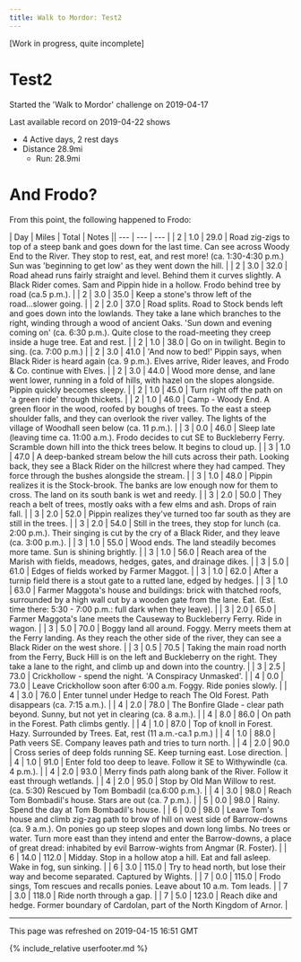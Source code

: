 ```yaml
---
title: Walk to Mordor: Test2
---
```


\[Work in progress, quite incomplete\]

# Test2

Started the 'Walk to Mordor' challenge on 2019-04-17

Last available record on 2019-04-22 shows
* 4 Active days, 2 rest days
* Distance 28.9mi
  * Run: 28.9mi

# And Frodo?
From this point, the following happened to Frodo:

| Day | Miles | Total | Notes || --- | --- | --- |
| 2 | 1.0 | 29.0 | Road zig-zigs to top of a steep bank and goes down for the last time. Can see across Woody End to the River. They stop to rest, eat, and rest more! (ca. 1:30-4:30 p.m.) Sun was 'beginning to get low' as they went down the hill. |
| 2 | 3.0 | 32.0 | Road ahead runs fairly straight and level. Behind them it curves slightly. A Black Rider comes. Sam and Pippin hide in a hollow. Frodo behind tree by road (ca.5 p.m.). |
| 2 | 3.0 | 35.0 | Keep a stone's throw left of the road...slower going. |
| 2 | 2.0 | 37.0 | Road splits. Road to Stock bends left and goes down into the lowlands. They take a lane which branches to the right, winding through a wood of ancient Oaks. 'Sun down and evening coming on' (ca. 6:30 p.m.). Quite close to the road-meeting they creep inside a huge tree. Eat and rest. |
| 2 | 1.0 | 38.0 | Go on in twilight. Begin to sing. (ca. 7:00 p.m.) |
| 2 | 3.0 | 41.0 | 'And now to bed!' Pippin says, when Black Rider is heard again (ca. 9 p.m.). Elves arrive, Rider leaves, and Frodo & Co. continue with Elves. |
| 2 | 3.0 | 44.0 | Wood more dense, and lane went lower, running in a fold of hills, with hazel on the slopes alongside. Pippin quickly becomes sleepy. |
| 2 | 1.0 | 45.0 | Turn right off the path on 'a green ride' through thickets. |
| 2 | 1.0 | 46.0 | Camp - Woody End. A green floor in the wood, roofed by boughs of trees. To the east a steep shoulder falls, and they can overlook the river valley. The lights of the village of Woodhall seen below (ca. 11 p.m.). |
| 3 | 0.0 | 46.0 | Sleep late (leaving time ca. 11:00 a.m.). Frodo decides to cut SE to Buckleberry Ferry. Scramble down hill into the thick trees below. It begins to cloud up. |
| 3 | 1.0 | 47.0 | A deep-banked stream below the hill cuts across their path. Looking back, they see a Black Rider on the hillcrest where they had camped. They force through the bushes alongside the stream. |
| 3 | 1.0 | 48.0 | Pippin realizes it is the Stock-brook. The banks are low enough now for them to cross. The land on its south bank is wet and reedy. |
| 3 | 2.0 | 50.0 | They reach a belt of trees, mostly oaks with a few elms and ash. Drops of rain fall. |
| 3 | 2.0 | 52.0 | Pippin realizes they've turned too far south as they are still in the trees. |
| 3 | 2.0 | 54.0 | Still in the trees, they stop for lunch (ca. 2:00 p.m.). Their singing is cut by the cry of a Black Rider, and they leave (ca. 3:00 p.m.). |
| 3 | 1.0 | 55.0 | Wood ends. The land steadily becomes more tame. Sun is shining brightly. |
| 3 | 1.0 | 56.0 | Reach area of the Marish with fields, meadows, hedges, gates, and drainage dikes. |
| 3 | 5.0 | 61.0 | Edges of fields worked by Farmer Maggot. |
| 3 | 1.0 | 62.0 | After a turnip field there is a stout gate to a rutted lane, edged by hedges.     |
| 3 | 1.0 | 63.0 | Farmer Maggota's house and buildings: brick with thatched roofs, surrounded by a high wall cut by a wooden gate from the lane. Eat. (Est. time there: 5:30 - 7:00 p.m.: full dark when they leave). |
| 3 | 2.0 | 65.0 | Farmer Maggota's lane meets the Causeway to Buckleberry Ferry. Ride in wagon. |
| 3 | 5.0 | 70.0 | Boggy land all around. Foggy. Merry meets them at the Ferry landing. As they reach the other side of the river, they can see a Black Rider on the west shore. |
| 3 | 0.5 | 70.5 | Taking the main road north from the Ferry, Buck Hill is on the left and Buckleberry on the right. They take a lane to the right, and climb up and down into the country. |
| 3 | 2.5 | 73.0 | Crickhollow - spend the night. 'A Conspiracy Unmasked'. |
| 4 | 0.0 | 73.0 | Leave Crickhollow soon after 6:00 a.m. Foggy. Ride ponies slowly. |
| 4 | 3.0 | 76.0 | Enter tunnel under Hedge to reach The Old Forest. Path disappears (ca. 7:15 a.m.). |
| 4 | 2.0 | 78.0 | The Bonfire Glade - clear path beyond. Sunny, but not yet in clearing (ca. 8 a.m.). |
| 4 | 8.0 | 86.0 | On path in the Forest. Path climbs gently. |
| 4 | 1.0 | 87.0 | Top of knoll in Forest. Hazy. Surrounded by Trees. Eat, rest (11 a.m.-ca.1 p.m.) |
| 4 | 1.0 | 88.0 | Path veers SE. Company leaves path and tries to turn north. |
| 4 | 2.0 | 90.0 | Cross series of deep folds running SE. Keep turning east. Lose direction. |
| 4 | 1.0 | 91.0 | Enter fold too deep to leave. Follow it SE to Withywindle (ca. 4 p.m.). |
| 4 | 2.0 | 93.0 | Merry finds path along bank of the River. Follow it east through wetlands. |
| 4 | 2.0 | 95.0 | Stop by Old Man Willow to rest. (ca. 5:30) Rescued by Tom Bombadil (ca.6:00 p.m.). |
| 4 | 3.0 | 98.0 | Reach Tom Bombadil's house. Stars are out (ca. 7 p.m.). |
| 5 | 0.0 | 98.0 | Rainy. Spend the day at Tom Bombadil's house. |
| 6 | 0.0 | 98.0 | Leave Tom's house and climb zig-zag path to brow of hill on west side of Barrow-downs (ca. 9 a.m.). On ponies go up steep slopes and down long limbs. No trees or water. Turn more east than they intend and enter the Barrow-downs, a place of great dread: inhabited by evil Barrow-wights from Angmar (R. Foster). |
| 6 | 14.0 | 112.0 | Midday. Stop in a hollow atop a hill. Eat and fall asleep. Wake in fog, sun sinking. |
| 6 | 3.0 | 115.0 | Try to head north, but lose their way and become separated. Captured by Wights. |
| 7 | 0.0 | 115.0 | Frodo sings, Tom rescues and recalls ponies. Leave about 10 a.m. Tom leads. |
| 7 | 3.0 | 118.0 | Ride north through a gap. |
| 7 | 5.0 | 123.0 | Reach dike and hedge. Former boundary of Cardolan, part of the North Kingdom of Arnor. |


---
This page was refreshed on 2019-04-15 16:51 GMT

{% include_relative userfooter.md %}
